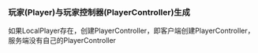 ### 玩家(Player)与玩家控制器(PlayerController)生成
如果LocalPlayer存在，创建PlayerController，即客户端创建PlayerController，服务端没有自己的PlayerController